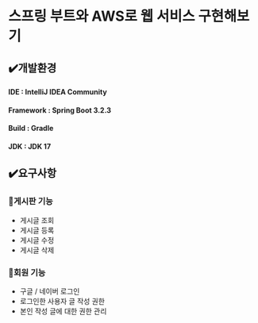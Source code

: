 # 스프링 부트와 AWS로 웹 서비스 구현해보기
## ✔️개발환경
#### IDE : IntelliJ IDEA Community
#### Framework : Spring Boot 3.2.3
#### Build : Gradle
#### JDK : JDK 17

## ✔️요구사항
### 📍게시판 기능
- 게시글 조회
- 게시글 등록
- 게시글 수정
- 게시글 삭제

### 📍회원 기능
- 구글 / 네이버 로그인
- 로그인한 사용자 글 작성 권한
- 본인 작성 글에 대한 권한 관리
